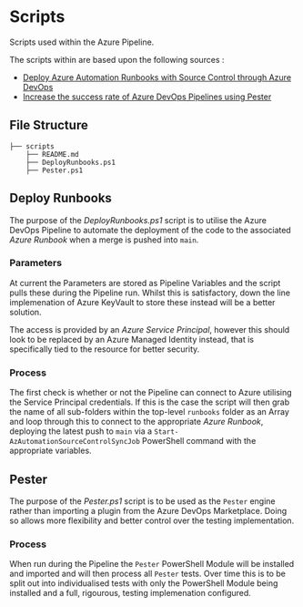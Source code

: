 # Scripts

Scripts used within the Azure Pipeline. 

The scripts within are based upon the following sources : 
- [Deploy Azure Automation Runbooks with Source Control through Azure DevOps](https://scriptingchris.tech/2021/07/11/how-to-deploy-azure-automation-runbooks-with-source-control-through-azure-devops/)
- [Increase the success rate of Azure DevOps Pipelines using Pester](https://www.logitblog.com/increase-the-success-rate-of-azure-devops-pipelines-using-pester/)

## File Structure

```
├── scripts
    ├── README.md
    ├── DeployRunbooks.ps1
    ├── Pester.ps1
```

## Deploy Runbooks

The purpose of the *DeployRunbooks.ps1* script is to utilise the Azure DevOps Pipeline to automate the deployment of the code to the associated *Azure Runbook* when a merge is pushed into `main`. 

### Parameters

At current the Parameters are stored as Pipeline Variables and the script pulls these during the Pipeline run. Whilst this is satisfactory, down the line implemenation of Azure KeyVault to store these instead will be a better solution. 

The access is provided by an *Azure Service Principal*, however this should look to be replaced by an Azure Managed Identity instead, that is specifically tied to the resource for better security. 

### Process

The first check is whether or not the Pipeline can connect to Azure utilising the Service Principal credentials. If this is the case the script will then grab the name of all sub-folders within the top-level `runbooks` folder as an Array and loop through this to connect to the appropriate *Azure Runbook*, deploying the latest push to `main` via a `Start-AzAutomationSourceControlSyncJob` PowerShell command with the appropriate variables. 

## Pester

The purpose of the *Pester.ps1* script is to be used as the `Pester` engine rather than importing a plugin from the Azure DevOps Marketplace. Doing so allows more flexibility and better control over the testing implementation. 

### Process

When run during the Pipeline the `Pester` PowerShell Module will be installed and imported and will then process all `Pester` tests. Over time this is to be split out into individualised tests with only the PowerShell Module being installed and a full, rigourous, testing implemenation configured. 